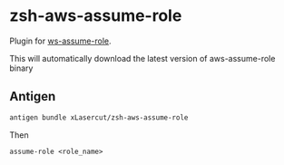 # zsh-aws-assume-role

Plugin for [ws-assume-role](https://github.com/xLasercut/aws-assume-role).

This will automatically download the latest version of aws-assume-role binary

## Antigen
```bash
antigen bundle xLasercut/zsh-aws-assume-role
```

Then
```
assume-role <role_name>
```